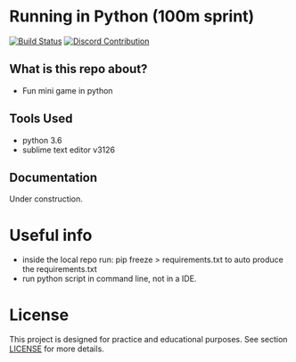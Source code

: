 # Running in Python (100m sprint)

[![Build Status](https://travis-ci.org/atrestis/RunningInPython.svg?branch=master)](https://travis-ci.org/atrestis/RunningInPython)
[![Discord Contribution](https://img.shields.io/badge/Discord-Contribution-blue.svg?branch=master)](https://discord.gg/36ZDpPY)

## What is this repo about?

 - Fun mini game in python

## Tools Used 

- python 3.6
- sublime text editor v3126


## Documentation 

Under construction.

# Useful info

- inside the local repo run: pip freeze > requirements.txt to auto produce the requirements.txt
- run python script in command line, not in a IDE.

# License 

This project is designed for practice and educational purposes.
See section [LICENSE][] for more details. 

[LICENSE]: LICENSE.md





